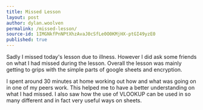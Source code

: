 ```yaml
---
title: Missed Lesson
layout: post
author: dylan.woolven
permalink: /missed-lesson/
source-id: 1IMGNkfPnNPtXhzAvaJ0cSfLe0O0KMjHX-ptGI49yzE0
published: true
---
```

Sadly I missed today's lesson due to illness. However I did ask some friends on what I had missed during the lesson. Overall the lesson was mainly getting to grips with the simple parts of google sheets and encryption. 

I spent around 30 minutes at home working out how and what was going on in one of my peers work. This helped me to have a better understanding on what I had missed. I also saw how the use of VLOOKUP can be used in so many different and in fact very useful ways on sheets.  

